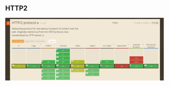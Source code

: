 ## HTTP2 <!-- .element: class="section-title" -->

![can I use HTTP2](/resources/browser-support.png)
